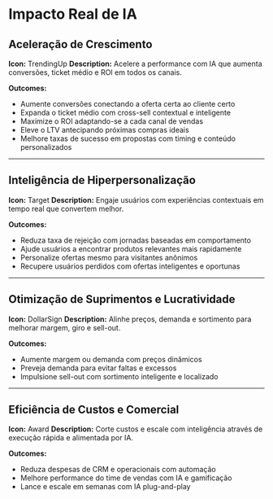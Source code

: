 # Impacto Real de IA

## Aceleração de Crescimento
**Icon:** TrendingUp
**Description:** Acelere a performance com IA que aumenta conversões, ticket médio e ROI em todos os canais.

**Outcomes:**
- Aumente conversões conectando a oferta certa ao cliente certo
- Expanda o ticket médio com cross-sell contextual e inteligente
- Maximize o ROI adaptando-se a cada canal de vendas
- Eleve o LTV antecipando próximas compras ideais
- Melhore taxas de sucesso em propostas com timing e conteúdo personalizados

---

## Inteligência de Hiperpersonalização
**Icon:** Target
**Description:** Engaje usuários com experiências contextuais em tempo real que convertem melhor.

**Outcomes:**
- Reduza taxa de rejeição com jornadas baseadas em comportamento
- Ajude usuários a encontrar produtos relevantes mais rapidamente
- Personalize ofertas mesmo para visitantes anônimos
- Recupere usuários perdidos com ofertas inteligentes e oportunas

---

## Otimização de Suprimentos e Lucratividade
**Icon:** DollarSign
**Description:** Alinhe preços, demanda e sortimento para melhorar margem, giro e sell-out.

**Outcomes:**
- Aumente margem ou demanda com preços dinâmicos
- Preveja demanda para evitar faltas e excessos
- Impulsione sell-out com sortimento inteligente e localizado

---

## Eficiência de Custos e Comercial
**Icon:** Award
**Description:** Corte custos e escale com inteligência através de execução rápida e alimentada por IA.

**Outcomes:**
- Reduza despesas de CRM e operacionais com automação
- Melhore performance do time de vendas com IA e gamificação
- Lance e escale em semanas com IA plug-and-play